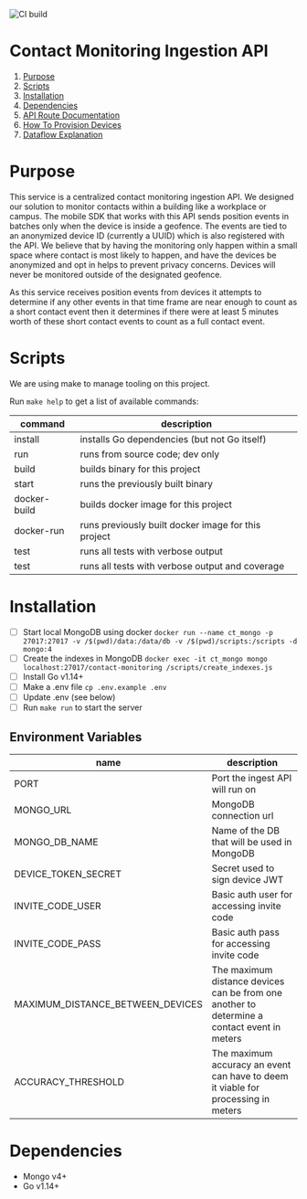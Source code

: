![CI build](https://github.com/MappedIn/contact-monitoring-ingest-api/workflows/CI/badge.svg)

# Contact Monitoring Ingestion API

1. [Purpose](#purpose)
2. [Scripts](#scripts)
3. [Installation](#installation)
4. [Dependencies](#dependencies)
5. [API Route Documentation](docs/API.md)
6. [How To Provision Devices](docs/ProvisioningDevices.md)
7. [Dataflow Explanation](docs/Dataflow.md)

[](#purpose)

# Purpose

This service is a centralized contact monitoring ingestion API. We designed our solution to monitor contacts within a building like a workplace or campus. The mobile SDK that works with this API sends position events in batches only when the device is inside a geofence. The events are tied to an anonymized device ID (currently a UUID) which is also registered with the API. We believe that by having the monitoring only happen within a small space where contact is most likely to happen, and have the devices be anonymized and opt in helps to prevent privacy concerns. Devices will never be monitored outside of the designated geofence.

As this service receives position events from devices it attempts to determine if any other events in that time frame are near enough to count as a short contact event then it determines if there were at least 5 minutes worth of these short contact events to count as a full contact event.


[](#scripts)

# Scripts

We are using make to manage tooling on this project.

Run `make help` to get a list of available commands:

| command        | description |
| ---            | ---
| install        | installs Go dependencies (but not Go itself)
| run            | runs from source code; dev only
| build          | builds binary for this project
| start          | runs the previously built binary
| docker-build   | builds docker image for this project
| docker-run     | runs previously built docker image for this project
| test           | runs all tests with verbose output
| test           | runs all tests with verbose output and coverage


[](#installation)

# Installation

-   [ ] Start local MongoDB using docker ```docker run --name ct_mongo -p 27017:27017 -v /$(pwd)/data:/data/db -v /$(pwd)/scripts:/scripts -d mongo:4```
-   [ ] Create the indexes in MongoDB ```docker exec -it ct_mongo mongo localhost:27017/contact-monitoring /scripts/create_indexes.js```
-   [ ] Install Go v1.14+
-   [ ] Make a .env file `cp .env.example .env`
-   [ ] Update .env (see below)
-   [ ] Run `make run` to start the server

## Environment Variables

| name                              | description                   |
| ---                               | ---
| PORT                              | Port the ingest API will run on
| MONGO_URL                         | MongoDB connection url
| MONGO_DB_NAME                     | Name of the DB that will be used in MongoDB
| DEVICE_TOKEN_SECRET               | Secret used to sign device JWT
| INVITE_CODE_USER                  | Basic auth user for accessing invite code
| INVITE_CODE_PASS                  | Basic auth pass for accessing invite code
| MAXIMUM_DISTANCE_BETWEEN_DEVICES  | The maximum distance devices can be from one another to determine a contact event in meters
| ACCURACY_THRESHOLD                | The maximum accuracy an event can have to deem it viable for processing in meters


[](#dependencies)

# Dependencies

- Mongo v4+
- Go v1.14+
